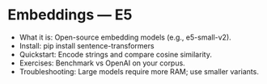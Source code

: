 # Embeddings — E5

- What it is: Open-source embedding models (e.g., e5-small-v2).
- Install: pip install sentence-transformers
- Quickstart: Encode strings and compare cosine similarity.
- Exercises: Benchmark vs OpenAI on your corpus.
- Troubleshooting: Large models require more RAM; use smaller variants.
